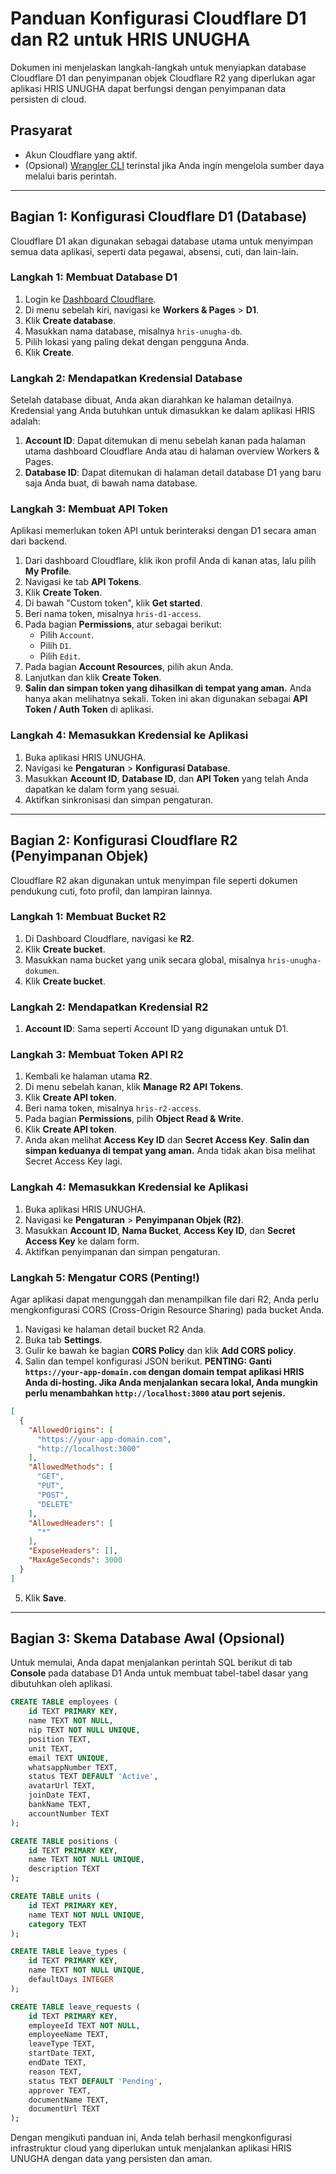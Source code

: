 # Panduan Konfigurasi Cloudflare D1 dan R2 untuk HRIS UNUGHA

Dokumen ini menjelaskan langkah-langkah untuk menyiapkan database Cloudflare D1 dan penyimpanan objek Cloudflare R2 yang diperlukan agar aplikasi HRIS UNUGHA dapat berfungsi dengan penyimpanan data persisten di cloud.

## Prasyarat

-   Akun Cloudflare yang aktif.
-   (Opsional) [Wrangler CLI](https://developers.cloudflare.com/workers/wrangler/install-and-update/) terinstal jika Anda ingin mengelola sumber daya melalui baris perintah.

---

## Bagian 1: Konfigurasi Cloudflare D1 (Database)

Cloudflare D1 akan digunakan sebagai database utama untuk menyimpan semua data aplikasi, seperti data pegawai, absensi, cuti, dan lain-lain.

### Langkah 1: Membuat Database D1

1.  Login ke [Dashboard Cloudflare](https://dash.cloudflare.com/).
2.  Di menu sebelah kiri, navigasi ke **Workers & Pages** > **D1**.
3.  Klik **Create database**.
4.  Masukkan nama database, misalnya `hris-unugha-db`.
5.  Pilih lokasi yang paling dekat dengan pengguna Anda.
6.  Klik **Create**.

### Langkah 2: Mendapatkan Kredensial Database

Setelah database dibuat, Anda akan diarahkan ke halaman detailnya. Kredensial yang Anda butuhkan untuk dimasukkan ke dalam aplikasi HRIS adalah:

1.  **Account ID**: Dapat ditemukan di menu sebelah kanan pada halaman utama dashboard Cloudflare Anda atau di halaman overview Workers & Pages.
2.  **Database ID**: Dapat ditemukan di halaman detail database D1 yang baru saja Anda buat, di bawah nama database.

### Langkah 3: Membuat API Token

Aplikasi memerlukan token API untuk berinteraksi dengan D1 secara aman dari backend.

1.  Dari dashboard Cloudflare, klik ikon profil Anda di kanan atas, lalu pilih **My Profile**.
2.  Navigasi ke tab **API Tokens**.
3.  Klik **Create Token**.
4.  Di bawah "Custom token", klik **Get started**.
5.  Beri nama token, misalnya `hris-d1-access`.
6.  Pada bagian **Permissions**, atur sebagai berikut:
    *   Pilih `Account`.
    *   Pilih `D1`.
    *   Pilih `Edit`.
7.  Pada bagian **Account Resources**, pilih akun Anda.
8.  Lanjutkan dan klik **Create Token**.
9.  **Salin dan simpan token yang dihasilkan di tempat yang aman.** Anda hanya akan melihatnya sekali. Token ini akan digunakan sebagai **API Token / Auth Token** di aplikasi.

### Langkah 4: Memasukkan Kredensial ke Aplikasi

1.  Buka aplikasi HRIS UNUGHA.
2.  Navigasi ke **Pengaturan** > **Konfigurasi Database**.
3.  Masukkan **Account ID**, **Database ID**, dan **API Token** yang telah Anda dapatkan ke dalam form yang sesuai.
4.  Aktifkan sinkronisasi dan simpan pengaturan.

---

## Bagian 2: Konfigurasi Cloudflare R2 (Penyimpanan Objek)

Cloudflare R2 akan digunakan untuk menyimpan file seperti dokumen pendukung cuti, foto profil, dan lampiran lainnya.

### Langkah 1: Membuat Bucket R2

1.  Di Dashboard Cloudflare, navigasi ke **R2**.
2.  Klik **Create bucket**.
3.  Masukkan nama bucket yang unik secara global, misalnya `hris-unugha-dokumen`.
4.  Klik **Create bucket**.

### Langkah 2: Mendapatkan Kredensial R2

1.  **Account ID**: Sama seperti Account ID yang digunakan untuk D1.

### Langkah 3: Membuat Token API R2

1.  Kembali ke halaman utama **R2**.
2.  Di menu sebelah kanan, klik **Manage R2 API Tokens**.
3.  Klik **Create API token**.
4.  Beri nama token, misalnya `hris-r2-access`.
5.  Pada bagian **Permissions**, pilih **Object Read & Write**.
6.  Klik **Create API token**.
7.  Anda akan melihat **Access Key ID** dan **Secret Access Key**. **Salin dan simpan keduanya di tempat yang aman.** Anda tidak akan bisa melihat Secret Access Key lagi.

### Langkah 4: Memasukkan Kredensial ke Aplikasi

1.  Buka aplikasi HRIS UNUGHA.
2.  Navigasi ke **Pengaturan** > **Penyimpanan Objek (R2)**.
3.  Masukkan **Account ID**, **Nama Bucket**, **Access Key ID**, dan **Secret Access Key** ke dalam form.
4.  Aktifkan penyimpanan dan simpan pengaturan.

### Langkah 5: Mengatur CORS (Penting!)

Agar aplikasi dapat mengunggah dan menampilkan file dari R2, Anda perlu mengkonfigurasi CORS (Cross-Origin Resource Sharing) pada bucket Anda.

1.  Navigasi ke halaman detail bucket R2 Anda.
2.  Buka tab **Settings**.
3.  Gulir ke bawah ke bagian **CORS Policy** dan klik **Add CORS policy**.
4.  Salin dan tempel konfigurasi JSON berikut. **PENTING: Ganti `https://your-app-domain.com` dengan domain tempat aplikasi HRIS Anda di-hosting. Jika Anda menjalankan secara lokal, Anda mungkin perlu menambahkan `http://localhost:3000` atau port sejenis.**

```json
[
  {
    "AllowedOrigins": [
      "https://your-app-domain.com",
      "http://localhost:3000"
    ],
    "AllowedMethods": [
      "GET",
      "PUT",
      "POST",
      "DELETE"
    ],
    "AllowedHeaders": [
      "*"
    ],
    "ExposeHeaders": [],
    "MaxAgeSeconds": 3000
  }
]
```
5.  Klik **Save**.

---

## Bagian 3: Skema Database Awal (Opsional)

Untuk memulai, Anda dapat menjalankan perintah SQL berikut di tab **Console** pada database D1 Anda untuk membuat tabel-tabel dasar yang dibutuhkan oleh aplikasi.

```sql
CREATE TABLE employees (
    id TEXT PRIMARY KEY,
    name TEXT NOT NULL,
    nip TEXT NOT NULL UNIQUE,
    position TEXT,
    unit TEXT,
    email TEXT UNIQUE,
    whatsappNumber TEXT,
    status TEXT DEFAULT 'Active',
    avatarUrl TEXT,
    joinDate TEXT,
    bankName TEXT,
    accountNumber TEXT
);

CREATE TABLE positions (
    id TEXT PRIMARY KEY,
    name TEXT NOT NULL UNIQUE,
    description TEXT
);

CREATE TABLE units (
    id TEXT PRIMARY KEY,
    name TEXT NOT NULL UNIQUE,
    category TEXT
);

CREATE TABLE leave_types (
    id TEXT PRIMARY KEY,
    name TEXT NOT NULL UNIQUE,
    defaultDays INTEGER
);

CREATE TABLE leave_requests (
    id TEXT PRIMARY KEY,
    employeeId TEXT NOT NULL,
    employeeName TEXT,
    leaveType TEXT,
    startDate TEXT,
    endDate TEXT,
    reason TEXT,
    status TEXT DEFAULT 'Pending',
    approver TEXT,
    documentName TEXT,
    documentUrl TEXT
);
```

Dengan mengikuti panduan ini, Anda telah berhasil mengkonfigurasi infrastruktur cloud yang diperlukan untuk menjalankan aplikasi HRIS UNUGHA dengan data yang persisten dan aman.
